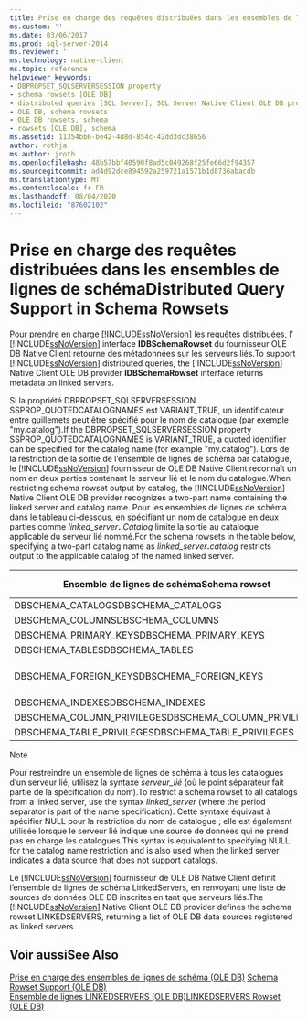 ```yaml
---
title: Prise en charge des requêtes distribuées dans les ensembles de lignes de schéma | Microsoft Docs
ms.custom: ''
ms.date: 03/06/2017
ms.prod: sql-server-2014
ms.reviewer: ''
ms.technology: native-client
ms.topic: reference
helpviewer_keywords:
- DBPROPSET_SQLSERVERSESSION property
- schema rowsets [OLE DB]
- distributed queries [SQL Server], SQL Server Native Client OLE DB provider
- OLE DB, schema rowsets
- OLE DB rowsets, schema
- rowsets [OLE DB], schema
ms.assetid: 11354bb6-be42-4d8d-854c-42dd3dc38656
author: rothja
ms.author: jroth
ms.openlocfilehash: 48b57bbf40590f8ad5c049268f25fe66d2f94357
ms.sourcegitcommit: ad4d92dce894592a259721a1571b1d8736abacdb
ms.translationtype: MT
ms.contentlocale: fr-FR
ms.lasthandoff: 08/04/2020
ms.locfileid: "87602102"
---
```

# <a name="distributed-query-support-in-schema-rowsets"></a><span data-ttu-id="1aa06-102">Prise en charge des requêtes distribuées dans les ensembles de lignes de schéma</span><span class="sxs-lookup"><span data-stu-id="1aa06-102">Distributed Query Support in Schema Rowsets</span></span>
  <span data-ttu-id="1aa06-103">Pour prendre en charge [!INCLUDE[ssNoVersion](../../../includes/ssnoversion-md.md)] les requêtes distribuées, l' [!INCLUDE[ssNoVersion](../../../includes/ssnoversion-md.md)] interface **IDBSchemaRowset** du fournisseur OLE DB Native Client retourne des métadonnées sur les serveurs liés.</span><span class="sxs-lookup"><span data-stu-id="1aa06-103">To support [!INCLUDE[ssNoVersion](../../../includes/ssnoversion-md.md)] distributed queries, the [!INCLUDE[ssNoVersion](../../../includes/ssnoversion-md.md)] Native Client OLE DB provider **IDBSchemaRowset** interface returns metadata on linked servers.</span></span>  
  
 <span data-ttu-id="1aa06-104">Si la propriété DBPROPSET_SQLSERVERSESSION SSPROP_QUOTEDCATALOGNAMES est VARIANT_TRUE, un identificateur entre guillemets peut être spécifié pour le nom de catalogue (par exemple "my.catalog").</span><span class="sxs-lookup"><span data-stu-id="1aa06-104">If the DBPROPSET_SQLSERVERSESSION property SSPROP_QUOTEDCATALOGNAMES is VARIANT_TRUE, a quoted identifier can be specified for the catalog name (for example "my.catalog").</span></span> <span data-ttu-id="1aa06-105">Lors de la restriction de la sortie de l’ensemble de lignes de schéma par catalogue, le [!INCLUDE[ssNoVersion](../../../includes/ssnoversion-md.md)] fournisseur de OLE DB Native Client reconnaît un nom en deux parties contenant le serveur lié et le nom du catalogue.</span><span class="sxs-lookup"><span data-stu-id="1aa06-105">When restricting schema rowset output by catalog, the [!INCLUDE[ssNoVersion](../../../includes/ssnoversion-md.md)] Native Client OLE DB provider recognizes a two-part name containing the linked server and catalog name.</span></span> <span data-ttu-id="1aa06-106">Pour les ensembles de lignes de schéma dans le tableau ci-dessous, en spécifiant un nom de catalogue en deux parties comme _linked_server_**.** _Catalog_ limite la sortie au catalogue applicable du serveur lié nommé.</span><span class="sxs-lookup"><span data-stu-id="1aa06-106">For the schema rowsets in the table below, specifying a two-part catalog name as _linked_server_**.**_catalog_ restricts output to the applicable catalog of the named linked server.</span></span>  
  
|<span data-ttu-id="1aa06-107">Ensemble de lignes de schéma</span><span class="sxs-lookup"><span data-stu-id="1aa06-107">Schema rowset</span></span>|<span data-ttu-id="1aa06-108">Restriction de catalogue</span><span class="sxs-lookup"><span data-stu-id="1aa06-108">Catalog restriction</span></span>|  
|-------------------|-------------------------|  
|<span data-ttu-id="1aa06-109">DBSCHEMA_CATALOGS</span><span class="sxs-lookup"><span data-stu-id="1aa06-109">DBSCHEMA_CATALOGS</span></span>|<span data-ttu-id="1aa06-110">CATALOG_NAME</span><span class="sxs-lookup"><span data-stu-id="1aa06-110">CATALOG_NAME</span></span>|  
|<span data-ttu-id="1aa06-111">DBSCHEMA_COLUMNS</span><span class="sxs-lookup"><span data-stu-id="1aa06-111">DBSCHEMA_COLUMNS</span></span>|<span data-ttu-id="1aa06-112">TABLE_CATALOG</span><span class="sxs-lookup"><span data-stu-id="1aa06-112">TABLE_CATALOG</span></span>|  
|<span data-ttu-id="1aa06-113">DBSCHEMA_PRIMARY_KEYS</span><span class="sxs-lookup"><span data-stu-id="1aa06-113">DBSCHEMA_PRIMARY_KEYS</span></span>|<span data-ttu-id="1aa06-114">TABLE_CATALOG</span><span class="sxs-lookup"><span data-stu-id="1aa06-114">TABLE_CATALOG</span></span>|  
|<span data-ttu-id="1aa06-115">DBSCHEMA_TABLES</span><span class="sxs-lookup"><span data-stu-id="1aa06-115">DBSCHEMA_TABLES</span></span>|<span data-ttu-id="1aa06-116">TABLE_CATALOG</span><span class="sxs-lookup"><span data-stu-id="1aa06-116">TABLE_CATALOG</span></span>|  
|<span data-ttu-id="1aa06-117">DBSCHEMA_FOREIGN_KEYS</span><span class="sxs-lookup"><span data-stu-id="1aa06-117">DBSCHEMA_FOREIGN_KEYS</span></span>|<span data-ttu-id="1aa06-118">PK_TABLE_CATALOG FK_TABLE_CATALOG</span><span class="sxs-lookup"><span data-stu-id="1aa06-118">PK_TABLE_CATALOG FK_TABLE_CATALOG</span></span>|  
|<span data-ttu-id="1aa06-119">DBSCHEMA_INDEXES</span><span class="sxs-lookup"><span data-stu-id="1aa06-119">DBSCHEMA_INDEXES</span></span>|<span data-ttu-id="1aa06-120">TABLE_CATALOG</span><span class="sxs-lookup"><span data-stu-id="1aa06-120">TABLE_CATALOG</span></span>|  
|<span data-ttu-id="1aa06-121">DBSCHEMA_COLUMN_PRIVILEGES</span><span class="sxs-lookup"><span data-stu-id="1aa06-121">DBSCHEMA_COLUMN_PRIVILEGES</span></span>|<span data-ttu-id="1aa06-122">TABLE_CATALOG</span><span class="sxs-lookup"><span data-stu-id="1aa06-122">TABLE_CATALOG</span></span>|  
|<span data-ttu-id="1aa06-123">DBSCHEMA_TABLE_PRIVILEGES</span><span class="sxs-lookup"><span data-stu-id="1aa06-123">DBSCHEMA_TABLE_PRIVILEGES</span></span>|<span data-ttu-id="1aa06-124">TABLE_CATALOG</span><span class="sxs-lookup"><span data-stu-id="1aa06-124">TABLE_CATALOG</span></span>|  
  
> [!NOTE]  
>  <span data-ttu-id="1aa06-125">Pour restreindre un ensemble de lignes de schéma à tous les catalogues d’un serveur lié, utilisez la syntaxe *serveur_lié* (où le point séparateur fait partie de la spécification du nom).</span><span class="sxs-lookup"><span data-stu-id="1aa06-125">To restrict a schema rowset to all catalogs from a linked server, use the syntax *linked_server* (where the period separator is part of the name specification).</span></span> <span data-ttu-id="1aa06-126">Cette syntaxe équivaut à spécifier NULL pour la restriction du nom de catalogue ; elle est également utilisée lorsque le serveur lié indique une source de données qui ne prend pas en charge les catalogues.</span><span class="sxs-lookup"><span data-stu-id="1aa06-126">This syntax is equivalent to specifying NULL for the catalog name restriction and is also used when the linked server indicates a data source that does not support catalogs.</span></span>  
  
 <span data-ttu-id="1aa06-127">Le [!INCLUDE[ssNoVersion](../../../includes/ssnoversion-md.md)] fournisseur de OLE DB Native Client définit l’ensemble de lignes de schéma LinkedServers, en renvoyant une liste de sources de données OLE DB inscrites en tant que serveurs liés.</span><span class="sxs-lookup"><span data-stu-id="1aa06-127">The [!INCLUDE[ssNoVersion](../../../includes/ssnoversion-md.md)] Native Client OLE DB provider defines the schema rowset LINKEDSERVERS, returning a list of OLE DB data sources registered as linked servers.</span></span>  
  
## <a name="see-also"></a><span data-ttu-id="1aa06-128">Voir aussi</span><span class="sxs-lookup"><span data-stu-id="1aa06-128">See Also</span></span>  
 <span data-ttu-id="1aa06-129">[Prise en charge des ensembles de lignes de schéma &#40;OLE DB&#41;](schema-rowset-support-ole-db.md) </span><span class="sxs-lookup"><span data-stu-id="1aa06-129">[Schema Rowset Support &#40;OLE DB&#41;](schema-rowset-support-ole-db.md) </span></span>  
 [<span data-ttu-id="1aa06-130">Ensemble de lignes LINKEDSERVERS &#40;OLE DB&#41;</span><span class="sxs-lookup"><span data-stu-id="1aa06-130">LINKEDSERVERS Rowset &#40;OLE DB&#41;</span></span>](schema-rowsets-linkedservers-rowset.md)  
  
  
